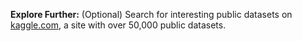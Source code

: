 **Explore Further:** (Optional) Search for interesting public datasets on [kaggle.com](kaggle.com), a site with over 50,000 public datasets.
